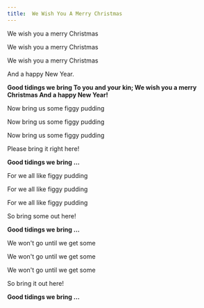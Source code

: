 ```yaml
---
title:  We Wish You A Merry Christmas
---
```


We wish you a merry Christmas

We wish you a merry Christmas

We wish you a merry Christmas

And a happy New Year.

**Good tidings we bring To you and your kin; We wish you a merry Christmas And a happy New Year!**

Now bring us some figgy pudding

Now bring us some figgy pudding

Now bring us some figgy pudding

Please bring it right here!

**Good tidings we bring …**

For we all like figgy pudding

For we all like figgy pudding

For we all like figgy pudding

So bring some out here!

**Good tidings we bring …**

We won't go until we get some

We won't go until we get some

We won't go until we get some

So bring it out here!

**Good tidings we bring …**

